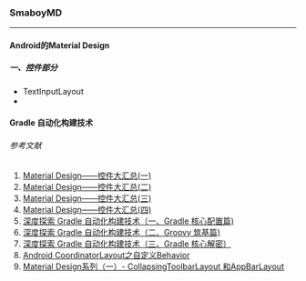 ### SmaboyMD
****
#### Android的Material Design
#####  一、控件部分
- TextInputLayout
- 


#### Gradle 自动化构建技术

###### 参考文献
1. [Material Design——控件大汇总(一)](https://blog.csdn.net/Fly_li_sir/article/details/79704021?depth_1-utm_source=distribute.pc_relevant.none-task-blog-BlogCommendFromBaidu-1&utm_source=distribute.pc_relevant.none-task-blog-BlogCommendFromBaidu-1)
2. [Material Design——控件大汇总(二)](https://blog.csdn.net/Fly_li_sir/article/details/79716898)
3. [Material Design——控件大汇总(三)](https://blog.csdn.net/Fly_li_sir/article/details/80064979)
4. [Material Design——控件大汇总(四)](https://blog.csdn.net/Fly_li_sir/article/details/79704021?depth_1-utm_source=distribute.pc_relevant.none-task-blog-BlogCommendFromBaidu-1&utm_source=distribute.pc_relevant.none-task-blog-BlogCommendFromBaidu-1)
5. [深度探索 Gradle 自动化构建技术（一、Gradle 核心配置篇)](https://juejin.im/post/5e924273f265da47f079379c)
6. [深度探索 Gradle 自动化构建技术（二、Groovy 筑基篇)](https://juejin.im/post/5e97ac34f265da47aa3f6dca)
7. [深度探索 Gradle 自动化构建技术（三、Gradle 核心解密）](https://juejin.im/post/5e9c46c8518825737f1a7b4c)
8. [Android CoordinatorLayout之自定义Behavior](https://www.jianshu.com/p/b987fad8fcb4)
9. [Material Design系列（一）- CollapsingToolbarLayout 和AppBarLayout](https://www.jianshu.com/p/d83b5e870ac3)

